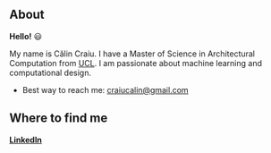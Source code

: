 ## **About**

**Hello!** 😃  

My name is Călin Craiu. I have a Master of Science in Architectural Computation from [UCL](https://www.ucl.ac.uk/). I am passionate about machine learning and computational design.

- Best way to reach me: craiucalin@gmail.com

## **Where to find me**

**[LinkedIn](https://www.linkedin.com/in/calin-craiu-914855187/)**  


<!---
calincraiu/calincraiu is a ✨ special ✨ repository because its `README.md` (this file) appears on your GitHub profile.
You can click the Preview link to take a look at your changes.
--->

